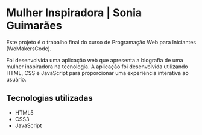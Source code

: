 # Mulher Inspiradora | Sonia Guimarães

Este projeto é o trabalho final do curso de Programação Web para Iniciantes (WoMakersCode). 

Foi desenvolvida uma aplicação web que apresenta a biografia de uma mulher inspiradora na tecnologia. 
A aplicação foi desenvolvida utilizando HTML, CSS e JavaScript para proporcionar uma experiência interativa ao usuário.

## Tecnologias utilizadas
- HTML5
- CSS3
- JavaScript
